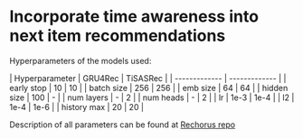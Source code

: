 # Incorporate time awareness into next item recommendations

Hyperparameters of the models used:

| Hyperparameter | GRU4Rec | TiSASRec |
| ------------- | ------------- |
| early stop | 10 | 10 |
| batch size | 256 | 256 |
| emb size | 64 | 64 |
| hidden size | 100 | - |
| num layers | - | 2 |
| num heads | - | 2 |
| lr | 1e-3 | 1e-4 |
| l2 | 1e-4 | 1e-6 |
| history max | 20 | 20 |

Description of all parameters can be found at [Rechorus repo](https://github.com/THUwangcy/ReChorus)
